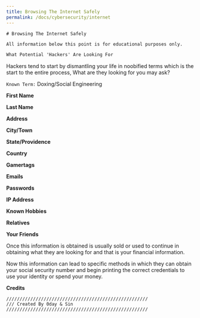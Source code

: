 ```yaml
---
title: Browsing The Internet Safely
permalink: /docs/cybersecurity/internet
---
```


```cs
# Browsing The Internet Safely
```

`All information below this point is for educational purposes only.`

```css
What Potential 'Hackers' Are Looking For
```
Hackers tend to start by dismantling your life in noobified terms which is the start to the entire process, What are they looking for you may ask?

``Known Term:`` Doxing/Social Engineering

**First Name**

**Last Name**

**Address**

**City/Town**

**State/Providence**

**Country**

**Gamertags**

**Emails**

**Passwords**

**IP Address**

**Known Hobbies**

**Relatives**

**Your Friends**

Once this information is obtained is usually sold or used to continue in obtaining what they are looking for and that is your financial information.

Now this information can lead to specific methods in which they can obtain your social security number and begin printing the correct credentials to use your identity or spend your money.

**Credits**
```
/////////////////////////////////////////////////////
/// Created By 0day & Sin
/////////////////////////////////////////////////////
```
